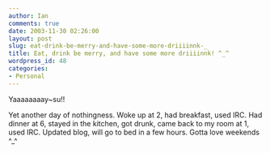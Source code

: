 ```yaml
---
author: Ian
comments: true
date: 2003-11-30 02:26:00
layout: post
slug: eat-drink-be-merry-and-have-some-more-driiiinnk-_
title: Eat, drink be merry, and have some more driiiinnk! ^_^
wordpress_id: 48
categories:
- Personal
---
```


Yaaaaaaaay~su!!  

Yet another day of nothingness.  Woke up at 2, had breakfast, used IRC.  Had dinner at 6, stayed in the kitchen, got drunk, came back to my room at 1, used IRC.  Updated blog, will go to bed in a few hours.  Gotta love weekends ^_^
